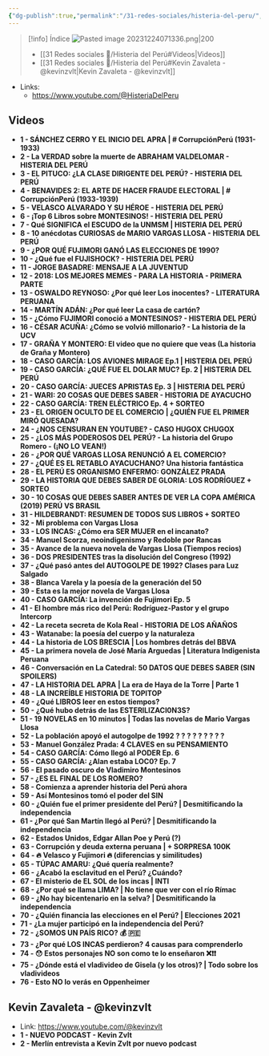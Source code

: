 ```yaml
---
{"dg-publish":true,"permalink":"/31-redes-sociales/histeria-del-peru/","noteIcon":""}
---
```


>[!info] Índice
> ![Pasted image 20231224071336.png|200](/img/user/31%20Redes%20sociales%20%F0%9F%94%97/%F0%9F%92%BE%20Adjuntos/Pasted%20image%2020231224071336.png)
> 
>- [[31 Redes sociales 🔗/Histeria del Perú#Videos\|Videos]]
>- [[31 Redes sociales 🔗/Histeria del Perú#Kevin Zavaleta - @kevinzvlt\|Kevin Zavaleta - @kevinzvlt]]

- Links: 
	- https://www.youtube.com/@HisteriaDelPeru
## Videos
- **1 - SÁNCHEZ CERRO Y EL INICIO DEL APRA | # CorrupciónPerú (1931-1933)**
- **2 - La VERDAD sobre la muerte de ABRAHAM VALDELOMAR - HISTERIA DEL PERÚ**
- **3 - EL PITUCO: ¿LA CLASE DIRIGENTE DEL PERÚ? - HISTERIA DEL PERÚ**
- **4 - BENAVIDES 2: EL ARTE DE HACER FRAUDE ELECTORAL | # CorrupciónPerú (1933-1939)**
- **5 - VELASCO ALVARADO Y SU HÉROE - HISTERIA DEL PERÚ**
- **6 - ¡Top 6 Libros sobre MONTESINOS! - HISTERIA DEL PERÚ**
- **7 - Qué SIGNIFICA el ESCUDO de la UNMSM | HISTERIA DEL PERÚ**
- **8 - 10 anécdotas CURIOSAS de MARIO VARGAS LLOSA - HISTERIA DEL PERÚ**
- **9 - ¿POR QUÉ FUJIMORI GANÓ LAS ELECCIONES DE 1990?**
- **10 - ¿Qué fue el FUJISHOCK? - HISTERIA DEL PERÚ**
- **11 - JORGE BASADRE: MENSAJE A LA JUVENTUD**
- **12 - 2018: LOS MEJORES MEMES - PARA LA HISTORIA - PRIMERA PARTE**
- **13 - OSWALDO REYNOSO: ¿Por qué leer Los inocentes? - LITERATURA PERUANA**
- **14 - MARTÍN ADÁN: ¿Por qué leer La casa de cartón?**
- **15 - ¿Cómo FUJIMORI conoció a MONTESINOS? - HISTERIA DEL PERÚ**
- **16 - CÉSAR ACUÑA: ¿Cómo se volvió millonario? - La historia de la UCV**
- **17 - GRAÑA Y MONTERO: El video que no quiere que veas (La historia de Graña y Montero)**
- **18 - CASO GARCÍA: LOS AVIONES MIRAGE Ep.1 | HISTERIA DEL PERÚ**
- **19 - CASO GARCÍA: ¿QUÉ FUE EL DOLAR MUC? Ep. 2 | HISTERIA DEL PERÚ**
- **20 - CASO GARCÍA: JUECES APRISTAS Ep. 3 | HISTERIA DEL PERÚ**
- **21 - WARI: 20 COSAS QUE DEBES SABER - HISTORIA DE AYACUCHO**
- **22 - CASO GARCÍA: TREN ELÉCTRICO Ep. 4 + SORTEO**
- **23 - EL ORIGEN OCULTO DE EL COMERCIO | ¿QUIÉN FUE EL PRIMER MIRÓ QUESADA?**
- **24 - ¿NOS CENSURAN EN YOUTUBE? - CASO HUGOX CHUGOX**
- **25 - ¿LOS MÁS PODEROSOS DEL PERÚ? - La historia del Grupo Romero - (¡NO LO VEAN!)**
- **26 - ¿POR QUÉ VARGAS LLOSA RENUNCIÓ A EL COMERCIO?**
- **27 - ¿QUÉ ES EL RETABLO AYACUCHANO? Una historia fantástica**
- **28 - EL PERÚ ES ORGANISMO ENFERMO: GONZÁLEZ PRADA**
- **29 - LA HISTORIA QUE DEBES SABER DE GLORIA: LOS RODRÍGUEZ + SORTEO**
- **30 - 10 COSAS QUE DEBES SABER ANTES DE VER LA COPA AMÉRICA (2019) PERÚ VS BRASIL**
- **31 - HILDEBRANDT: RESUMEN DE TODOS SUS LIBROS + SORTEO**
- **32 - Mi problema con Vargas Llosa**
- **33 - LOS INCAS: ¿Cómo era SER MUJER en el incanato?**
- **34 - Manuel Scorza, neoindigenismo y Redoble por Rancas**
- **35 - Avance de la nueva novela de Vargas Llosa (Tiempos recios)**
- **36 - DOS PRESIDENTES tras la disolución del Congreso (1992)**
- **37 - ¿Qué pasó antes del AUTOGOLPE DE 1992? Clases para Luz Salgado**
- **38 - Blanca Varela y la poesía de la generación del 50**
- **39 - Esta es la mejor novela de Vargas Llosa**
- **40 - CASO GARCÍA: La invención de Fujimori Ep. 5**
- **41 - El hombre más rico del Perú: Rodríguez-Pastor y el grupo Intercorp**
- **42 - La receta secreta de Kola Real - HISTORIA DE LOS AÑAÑOS**
- **43 - Watanabe: la poesía del cuerpo y la naturaleza**
- **44 - La historia de LOS BRESCIA | Los hombres detrás del BBVA**
- **45 - La primera novela de José María Arguedas | Literatura Indigenista Peruana**
- **46 - Conversación en La Catedral: 50 DATOS QUE DEBES SABER (SIN SPOILERS)**
- **47 - LA HISTORIA DEL APRA | La era de Haya de la Torre | Parte 1**
- **48 - LA INCREÍBLE HISTORIA DE TOPITOP**
- **49 - ¿Qué LIBROS leer en estos tiempos?**
- **50 - ¿Qué hubo detrás de las ESTERILIZACI0N3S?**
- **51 - 19 NOVELAS en 10 minutos | Todas las novelas de Mario Vargas Llosa**
- **52 - La población apoyó el autogolpe de 1992 ? ? ? ? ? ? ? ? ?**
- **53 - Manuel González Prada: 4 CLAVES en su PENSAMIENTO**
- **54 - CASO GARCÍA: Cómo llegó al PODER Ep. 6**
- **55 - CASO GARCÍA: ¿Alan estaba LOC0? Ep. 7**
- **56 - El pasado oscuro de Vladimiro Montesinos**
- **57 - ¿ES EL FINAL DE LOS ROMERO?**
- **58 - Comienza a aprender historia del Perú ahora**
- **59 - Así Montesinos tomó el poder del SIN**
- **60 - ¿Quién fue el primer presidente del Perú? | Desmitificando la independencia**
- **61 - ¿Por qué San Martín llegó al Perú? | Desmitificando la independencia**
- **62 - Estados Unidos, Edgar Allan Poe y Perú (?)**
- **63 - Corrupción y deuda externa peruana | + SORPRESA 100K**
- **64 - 🔥 Velasco y Fujimori 🔥 (diferencias y similitudes)**
- **65 - TÚPAC AMARU: ¿Qué quería realmente?**
- **66 - ¿Acabó la esclavitud en el Perú? ¿Cuándo?**
- **67 - El misterio de EL SOL de los incas | INTI**
- **68 - ¿Por qué se llama LIMA? | No tiene que ver con el río Rímac**
- **69 - ¿No hay bicentenario en la selva? | Desmitificando la independencia**
- **70 - ¿Quién financia las elecciones en el Perú? | Elecciones 2021**
- **71 - ¿La mujer participó en la independencia del Perú?**
- **72 - ¿SOMOS UN PAÍS RICO? 💰 🇵🇪**
- **73 - ¿Por qué LOS INCAS perdieron? 4 causas para comprenderlo**
- **74 - 😯 Estos personajes NO son como te lo enseñaron ❌❗❗**
- **75 - ¿Dónde está el vladivideo de Gisela (y los otros)? | Todo sobre los vladivideos**
- **76 - Esto NO lo verás en Oppenheimer**
## Kevin Zavaleta - @kevinzvlt
- Link: https://www.youtube.com/@kevinzvlt
- **1 - NUEVO PODCAST - Kevin Zvlt**
- **2 - Merlín entrevista a Kevin Zvlt por nuevo podcast**
